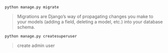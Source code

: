 ``python manage.py migrate``
>Migrations are Django’s way of propagating changes you make to your models (adding a field, deleting a model, etc.) into your database schema.

``python manage.py createsuperuser``
>create admin user
